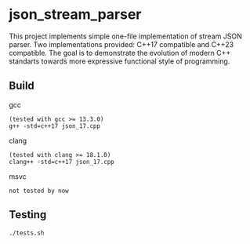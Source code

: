 # json_stream_parser

This project implements simple one-file implementation of stream JSON parser. Two implementations provided: C++17 compatible and C++23 compatible. The goal is to demonstrate the evolution of modern C++ standarts towards more expressive functional style of programming.

## Build

gcc
```
(tested with gcc >= 13.3.0)
g++ -std=c++17 json_17.cpp
```

clang
```
(tested with clang >= 18.1.0)
clang++ -std=c++17 json_17.cpp 
```

msvc
```
not tested by now
```

## Testing

```bash
./tests.sh
```
